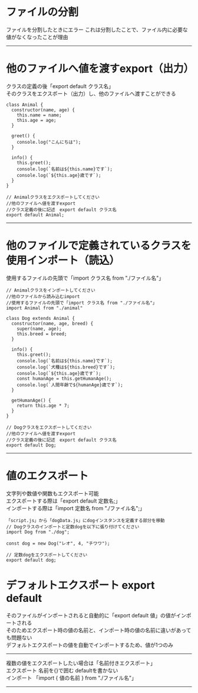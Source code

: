 # ファイルの分割  
ファイルを分割したときにエラー  これは分割したことで、ファイル内に必要な値がなくなったことが理由  
***
# 他のファイルへ値を渡すexport（出力）
クラスの定義の後「export default クラス名」  
そのクラスをエクスポート（出力）し、他のファイルへ渡すことができる  
```
class Animal {
  constructor(name, age) {
    this.name = name;
    this.age = age;
  }

  greet() {
    console.log("こんにちは");
  }

  info() {
    this.greet();
    console.log(`名前は${this.name}です`);
    console.log(`${this.age}歳です`);
  }
}

// Animalクラスをエクスポートしてください
//他のファイルへ値を渡すexport
//クラス定義の後に記述　export default クラス名
export default Animal;
```
***
# 他のファイルで定義されているクラスを使用インポート（読込） 
使用するファイルの先頭で「import クラス名 from "./ファイル名"」  
```
// Animalクラスをインポートしてください
//他のファイルから読み込むimport
//使用するファイルの先頭で「import クラス名 from "./ファイル名"」
import Animal from "./animal"

class Dog extends Animal {
  constructor(name, age, breed) {
    super(name, age);
    this.breed = breed;
  }

  info() {
    this.greet();
    console.log(`名前は${this.name}です`);
    console.log(`犬種は${this.breed}です`);
    console.log(`${this.age}歳です`);
    const humanAge = this.getHumanAge();
    console.log(`人間年齢で${humanAge}歳です`);
  }

  getHumanAge() {
    return this.age * 7;
  }
}

// Dogクラスをエクスポートしてください
//他のファイルへ値を渡すexport
//クラス定義の後に記述　export default クラス名
export default Dog;
```
***
# 値のエクスポート  
文字列や数値や関数もエクスポート可能  
エクスポートする際は「export default 定数名;」  
インポートする際は「import 定数名 from "./ファイル名";」  
```
「script.js」から「dogData.js」にdogインスタンスを定義する部分を移動
// Dogクラスのインポートと定数dogを以下に張り付けてください
import Dog from "./dog";

const dog = new Dog("レオ", 4, "チワワ");

// 定数dogをエクスポートしてください
export default dog;
```
# デフォルトエクスポート  export default  
そのファイルがインポートされると自動的に「export default 値」の値がインポートされる  
そのためエクスポート時の値の名前と、インポート時の値の名前に違いがあっても問題ない  
デフォルトエクスポートの値を自動でインポートするため、値が1つのみ
***
複数の値をエクスポートしたい場合は「名前付きエクスポート」  
エクスポート 名前を{}で囲む defaultを書かない  
インポート 「import { 値の名前 } from "./ファイル名"」  
***

